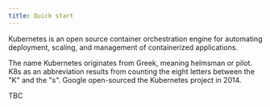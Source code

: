 ```yaml
---
title: Quick start
---
```


Kubernetes is an open source container orchestration engine for automating deployment, scaling, and management of containerized applications. 

The name Kubernetes originates from Greek, meaning helmsman or pilot. K8s as an abbreviation results from counting the eight letters between the "K" and the "s". Google open-sourced the Kubernetes project in 2014.

TBC